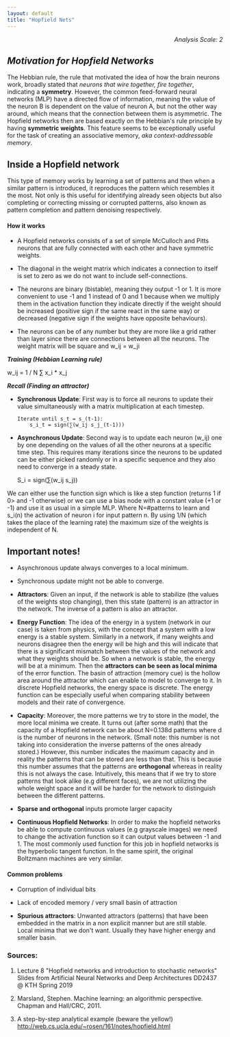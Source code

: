 ```yaml
---
layout: default
title: "Hopfield Nets"
---
```


<div style="text-align: right"> <i> Analysis Scale: 2 </i> </div>

## _Motivation for Hopfield Networks_

The Hebbian rule, the rule that motivated the idea of how the brain neurons work, broadly stated that *neurons that wire together, fire together*, indicating a **symmetry**. However, the common feed-forward neural networks (MLP) have a directed flow of information, meaning the value of the neuron B is dependent on the value of neuron A, but not the other way around, which means that the connection between them is asymmetric. The Hopfield networks then are based exactly on the Hebbian's rule principle by having **symmetric weights**. This feature seems to be exceptionally useful for the task of creating an associative memory, *aka context-addressable memory*. 

## Inside a Hopfield network

This type of memory works by learning a set of patterns and then when a similar pattern is introduced, it reproduces the pattern which resembles it the most. Not only is this useful for identifying already seen objects but also completing or correcting missing or corrupted patterns, also known as pattern completion and pattern denoising respectively.

#### How it works

- A Hopfield networks consists of a set of simple McCulloch and Pitts neurons that are fully connected with each other and have symmetric weights. 

- The diagonal in the weight matrix which indicates a connection to itself is set to zero as we do not want to include self-connections. 

- The neurons are binary (bistable), meaning they output -1 or 1. It is more convenient to use -1 and 1 instead of 0 and 1 because when we multiply them in the activation function they indicate directly if the weight should be increased (positive sign if the same react in the same way) or decreased (negative sign if the weights have opposite behaviours).

- The neurons can be of any number but they are more like a grid rather than layer since there are connections between all the neurons. The weight matrix will be square and w_ij = w_ji


***Training (Hebbian Learning rule)***

w_ij = 1 / N ∑ x_i * x_j

***Recall (Finding an attractor)***

* **Synchronous Update**: First way is to force all neurons to update their value simultaneously with a matrix multiplication at each timestep. 
    ```
    Iterate until s_t = s_(t-1):
        s_i_t = sign(∑(w_ij s_j_(t-1)))
    ```
    
* **Asynchronous Update**: Second way is to update each neuron (w_ij) one by one depending on the values of all the other neurons at a specific time step. This requires many iterations since the neurons to be updated can be either picked randomly or in a specific sequence and they also need to converge in a steady state.

    S_i = sign(∑(w_ij s_j))

We can either use the function sign which is like a step function (returns 1 if 0> and -1 otherwise) or we can use a bias node with a constant value (+1 or -1) and use it as usual in a simple MLP.
Where N=#patterns to learn and s_i(n) the activation of neuron i for input pattern n. By using 1/N (which takes the place of the learning rate) the maximum size of the weights is independent of N.


## Important notes!

- Asynchronous update always converges to a local minimum.

- Synchronous update might not be able to converge.

- **Attractors**: Given an input, if the network is able to stabilize (the values of the weights stop changing), then this state (pattern) is an attractor in the network. The inverse of a pattern is also an attractor.

- **Energy Function**: The idea of the energy in a system (network in our case) is taken from physics, with the concept that a system with a low energy is a stable system. Similarly in a network, if many weights and neurons disagree then the energy will be high and this will indicate that there is a significant mismatch between the values of the network and what they weights should be. So when a network is stable, the energy will be at a minimum. Then the **attractors can be seen as local minima** of the error function. The basin of attraction (memory cue) is the hollow area around the attractor which can enable to model to converge to it. In discrete Hopfield networks, the energy space is discrete. The energy function can be especially useful when comparing stability between models and their rate of convergence.

- **Capacity**:  Moreover, the more patterns we try to store in the model, the more local minima we create. It turns out (after some math) that the capacity of a Hopfield network can be about N=0.138d patterns where d is the number of neurons in the network. (Small note: this number is not taking into consideration the inverse patterns of the ones already stored.) However, this number indicates the maximum capacity and in reality the patterns that can be stored are less than that. This is because this number assumes that the patterns are **orthogonal** whereas in reality this is not always the case. Intuitively, this means that if we try to store patterns that look alike (e.g different faces), we are not utilizing the whole weight space and it will be harder for the network to distinguish between the different patterns.

- **Sparse and orthogonal** inputs promote larger capacity

- **Continuous Hopfield Networks**: In order to make the hopfield networks be able to compute continuous values (e.g grayscale images) we need to change the activation function so it can output values between -1 and 1. The most commonly used function for this job in hopfield networks is the hyperbolic tangent function. In the same spirit, the original Boltzmann machines are very similar.

#### Common problems

- Corruption of individual bits

- Lack of encoded memory / very small basin of attraction

- **Spurious attractors**: Unwanted attractors (patterns) that have been embedded in the matrix in a non explicit manner but are still stable. Local minima that we don't want. Usually they have higher energy and smaller basin.


### Sources:

1. Lecture 8 "Hopfield networks and introduction to stochastic networks" Slides from Artificial Neural Networks and Deep Architectures DD2437 @ KTH Spring 2019

2. Marsland, Stephen. Machine learning: an algorithmic perspective. Chapman and Hall/CRC, 2011.

3. A step-by-step analytical example (beware the yellow!) <http://web.cs.ucla.edu/~rosen/161/notes/hopfield.html>